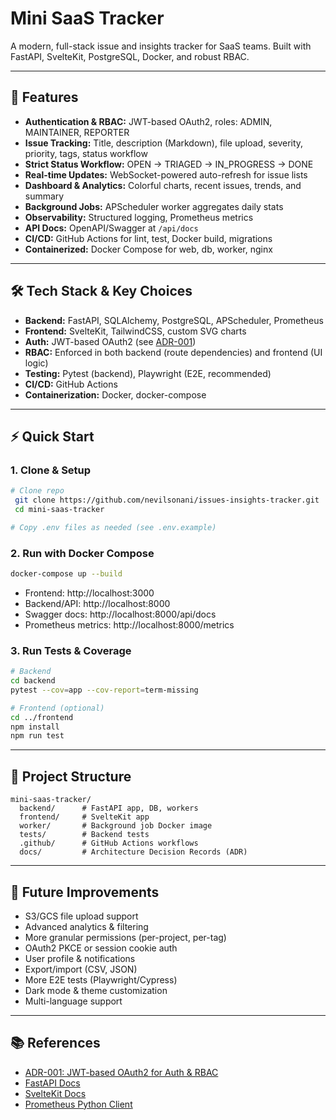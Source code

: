 # Mini SaaS Tracker

A modern, full-stack issue and insights tracker for SaaS teams. Built with FastAPI, SvelteKit, PostgreSQL, Docker, and robust RBAC.

---

## 🚀 Features
- **Authentication & RBAC:** JWT-based OAuth2, roles: ADMIN, MAINTAINER, REPORTER
- **Issue Tracking:** Title, description (Markdown), file upload, severity, priority, tags, status workflow
- **Strict Status Workflow:** OPEN → TRIAGED → IN_PROGRESS → DONE
- **Real-time Updates:** WebSocket-powered auto-refresh for issue lists
- **Dashboard & Analytics:** Colorful charts, recent issues, trends, and summary
- **Background Jobs:** APScheduler worker aggregates daily stats
- **Observability:** Structured logging, Prometheus metrics
- **API Docs:** OpenAPI/Swagger at `/api/docs`
- **CI/CD:** GitHub Actions for lint, test, Docker build, migrations
- **Containerized:** Docker Compose for web, db, worker, nginx

---

## 🛠️ Tech Stack & Key Choices
- **Backend:** FastAPI, SQLAlchemy, PostgreSQL, APScheduler, Prometheus
- **Frontend:** SvelteKit, TailwindCSS, custom SVG charts
- **Auth:** JWT-based OAuth2 (see [ADR-001](docs/adr-001-jwt-auth-rbac.md))
- **RBAC:** Enforced in both backend (route dependencies) and frontend (UI logic)
- **Testing:** Pytest (backend), Playwright (E2E, recommended)
- **CI/CD:** GitHub Actions
- **Containerization:** Docker, docker-compose

---

## ⚡ Quick Start

### 1. Clone & Setup
```bash
# Clone repo
 git clone https://github.com/nevilsonani/issues-insights-tracker.git
 cd mini-saas-tracker

# Copy .env files as needed (see .env.example)
```

### 2. Run with Docker Compose
```bash
docker-compose up --build
```
- Frontend: http://localhost:3000
- Backend/API: http://localhost:8000
- Swagger docs: http://localhost:8000/api/docs
- Prometheus metrics: http://localhost:8000/metrics

### 3. Run Tests & Coverage
```bash
# Backend
cd backend
pytest --cov=app --cov-report=term-missing

# Frontend (optional)
cd ../frontend
npm install
npm run test
```

---

## 🧩 Project Structure
```
mini-saas-tracker/
  backend/      # FastAPI app, DB, workers
  frontend/     # SvelteKit app
  worker/       # Background job Docker image
  tests/        # Backend tests
  .github/      # GitHub Actions workflows
  docs/         # Architecture Decision Records (ADR)
```

---

## 🌟 Future Improvements
- S3/GCS file upload support
- Advanced analytics & filtering
- More granular permissions (per-project, per-tag)
- OAuth2 PKCE or session cookie auth
- User profile & notifications
- Export/import (CSV, JSON)
- More E2E tests (Playwright/Cypress)
- Dark mode & theme customization
- Multi-language support

---

## 📚 References
- [ADR-001: JWT-based OAuth2 for Auth & RBAC](docs/adr-001-jwt-auth-rbac.md)
- [FastAPI Docs](https://fastapi.tiangolo.com/)
- [SvelteKit Docs](https://kit.svelte.dev/)
- [Prometheus Python Client](https://github.com/prometheus/client_python)

